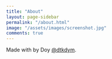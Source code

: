 ```yaml
---
title: "About"
layout: page-sidebar
permalink: "/about.html"
image: "/assets/images/screenshot.jpg"
comments: true
---
```

Made with <i class="fa fa-heart text-danger"></i> by Doy [@dtkdym](https://www.twitter.com/dtkdym/).
